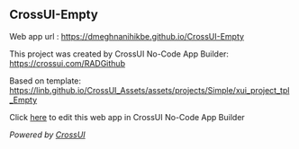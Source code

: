 ## CrossUI-Empty
Web app url : https://dmeghnanihikbe.github.io/CrossUI-Empty

This project was created by CrossUI No-Code App Builder: https://crossui.com/RADGithub

Based on template: https://linb.github.io/CrossUI_Assets/assets/projects/Simple/xui_project_tpl_Empty

Click [here](https://crossui.com/RADGithub/#!from=github&owner=dmeghnanihikbe&repo=CrossUI-Empty) to edit this web app in CrossUI No-Code App Builder

<i>Powered by [CrossUI](https://crossui.com)</i>
